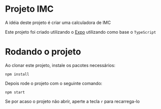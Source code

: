 # Projeto IMC 
A idéia deste projeto é criar uma calculadora de IMC

Este projeto foi criado utilizando o [Expo](https://docs.expo.dev/guides/typescript/) utilizando como base o `TypeScript`


# Rodando o projeto
Ao clonar este projeto, instale os pacotes necessários:

`npm install`

Depois rode o projeto com o seguinte comando:

`npm start`

Se por acaso o projeto não abrir, aperte a tecla `r` para recarrega-lo